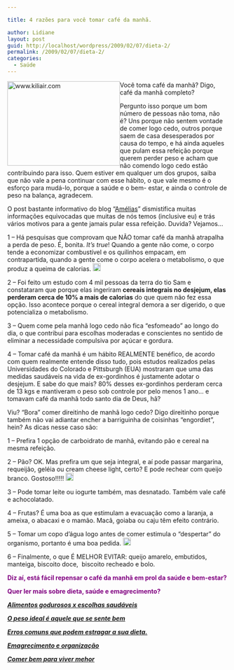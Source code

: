 ```yaml
---

title: 4 razões para você tomar café da manhã.

author: Lidiane
layout: post
guid: http://localhost/wordpress/2009/02/07/dieta-2/
permalink: /2009/02/07/dieta-2/
categories:
  - Saúde
---
```

<img style="display: inline; margin-left: 0; margin-right: 0;" title="www.kiliair.com" src="http://www.kiliair.com/images/gallerys/HealthyBreakfast.jpg" alt="www.kiliair.com" width="257" height="193" align="left" />

Você toma café da manhã? Digo, café da manhã completo?

Pergunto isso porque um bom número de pessoas não toma, não é? Uns porque não sentem vontade de comer logo cedo, outros porque saem de casa desesperados por causa do tempo, e há ainda aqueles que pulam essa refeição porque querem perder peso e acham que não comendo logo cedo estão contribuindo para isso. Quem estiver em qualquer um dos grupos, saiba que não vale a pena continuar com esse hábito, o que vale mesmo é o esforço para mudá-lo, porque a saúde e o bem- estar, e ainda o controle de peso na balança, agradecem.

O post bastante informativo do blog “<a href="http://inblogs.com.br/amelias/" target="_blank">Amélias</a>” dismistifica muitas informações equivocadas que muitas de nós temos (inclusive eu) e trás vários motivos para a gente jamais pular essa refeição. Duvida? Vejamos&#8230;

1 – Há pesquisas que comprovam que NÃO tomar café da manhã atrapalha a perda de peso. É, bonita. _It’s true_! Quando a gente não come, o corpo tende a economizar combustível e os quilinhos empacam, em contrapartida, quando a gente come o corpo acelera o metabolismo, o que produz a queima de calorias. [<img style="display: inline;" title="clip_image001" src="http://www.trololodemulher.com.br/blog/wp-content/uploads/2009/02/clip-image001-thumb7.gif" alt="clip_image001" width="18" height="18" />](http://www.trololodemulher.com.br/blog/wp-content/uploads/2009/02/clip-image00115.gif)

2 – Foi feito um estudo com 4 mil pessoas da terra do tio Sam e constataram que porque elas ingeriram **cereais integrais no desjejum, elas perderam cerca de 10% a mais de calorias** do que quem não fez essa opção. Isso acontece porque o cereal integral demora a ser digerido, o que potencializa o metabolismo.

3 – Quem come pela manhã logo cedo não fica “esfomeado” ao longo do dia, o que contribui para escolhas moderadas e conscientes no sentido de eliminar a necessidade compulsiva por açúcar e gordura.

4 – Tomar café da manhã é um hábito REALMENTE benéfico, de acordo com quem realmente entende disso tudo, pois estudos realizados pelas Universidades do Colorado e Pittsburgh (EUA) mostraram que uma das medidas saudáveis na vida de ex-gordinhos é justamente adotar o desjejum. E sabe do que mais? 80% desses ex-gordinhos perderam cerca de 13 kgs e mantiveram o peso sob controle por pelo menos 1 ano&#8230; e tomavam café da manhã todo santo dia de Deus, hã?![<img style="display: inline;" title="clip_image001[4]" src="http://www.trololodemulher.com.br/blog/wp-content/uploads/2009/02/clip-image0014-thumb7.gif" alt="clip_image001[4]" width="18" height="18" />](http://www.trololodemulher.com.br/blog/wp-content/uploads/2009/02/clip-image00147.gif)

Viu? “Bora” comer direitinho de manhã logo cedo? Digo direitinho porque também não vai adiantar encher a barriguinha de coisinhas “engordiet”, hein? As dicas nesse caso são:

1 – Prefira 1 opção de carboidrato de manhã, evitando pão e cereal na mesma refeição.

2 – Pão? OK. Mas prefira um que seja integral, e aí pode passar margarina, requeijão, geléia ou cream cheese light, certo? E pode rechear com queijo branco. Gostoso!!!!! [<img style="display: inline;" title="clip_image001[6]" src="http://www.trololodemulher.com.br/blog/wp-content/uploads/2009/02/clip-image0016-thumb7.gif" alt="clip_image001[6]" width="18" height="18" />](http://www.trololodemulher.com.br/blog/wp-content/uploads/2009/02/clip-image00167.gif)

3 – Pode tomar leite ou iogurte também, mas desnatado. Também vale café e achocolatado.

4 – Frutas? É uma boa as que estimulam a evacuação como a laranja, a ameixa, o abacaxi e o mamão. Macã, goiaba ou caju têm efeito contrário.[](http://www.trololodemulher.com.br/blog/wp-content/uploads/2009/02/clip-image00183.gif)

5 – Tomar um copo d’água logo antes de comer estimula o “despertar” do organismo, portanto é uma boa pedida. [<img style="display: inline;" title="clip_image001[10]" src="http://www.trololodemulher.com.br/blog/wp-content/uploads/2009/02/clip-image00110-thumb1.gif" alt="clip_image001[10]" width="18" height="18" />](http://www.trololodemulher.com.br/blog/wp-content/uploads/2009/02/clip-image001101.gif)

6 – Finalmente, o que É MELHOR EVITAR: queijo amarelo, embutidos, manteiga, biscoito doce,  biscoito recheado e bolo.

**<span style="color: #800080;">Diz aí, está fácil repensar o café da manhã em prol da saúde e bem-estar?</span>**

**<span style="color: #800080;">Quer ler mais sobre dieta, saúde e emagrecimento?</span>**

**<span style="color: #800080;"><em><a href="http://www.trololodemulher.com.br/2010/05/28/escolha-alimentos-saudaveis/" target="_self">Alimentos godurosos x escolhas saudáveis</a></em></span>**

**<span style="color: #800080;"><em><a href="http://www.trololodemulher.com.br/2010/03/01/bicha-femea-colaboradora-%e2%80%93-luciana-kotaka-2/" target="_self">O peso ideal é aquele que se sente bem</a></em></span>**

**<span style="color: #800080;"><em><a href="http://www.trololodemulher.com.br/2010/02/02/dieta/" target="_self">Erros comuns que podem estragar a sua dieta.</a></em></span>**

**<span style="color: #800080;"><em><a href="http://www.trololodemulher.com.br/2010/01/26/emagrecimento/" target="_self">Emagrecimento e organização</a></em></span>**

**<span style="color: #800080;"><em><a href="http://www.trololodemulher.com.br/2010/01/13/comer-bem/" target="_self">Comer bem para viver mehor</a></em></span>**